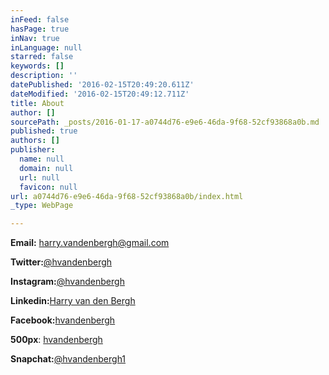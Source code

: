```yaml
---
inFeed: false
hasPage: true
inNav: true
inLanguage: null
starred: false
keywords: []
description: ''
datePublished: '2016-02-15T20:49:20.611Z'
dateModified: '2016-02-15T20:49:12.711Z'
title: About
author: []
sourcePath: _posts/2016-01-17-a0744d76-e9e6-46da-9f68-52cf93868a0b.md
published: true
authors: []
publisher:
  name: null
  domain: null
  url: null
  favicon: null
url: a0744d76-e9e6-46da-9f68-52cf93868a0b/index.html
_type: WebPage

---
```

**Email:** harry.vandenbergh@gmail.com

**Twitter:**[@hvandenbergh][0]

**Instagram:**[@hvandenbergh][1]

**Linkedin:**[Harry van den Bergh][2]

**Facebook:**[hvandenbergh][3]

**500px**:  [hvandenbergh][4]

**Snapchat:**[@hvandenbergh1][5]

[0]: https://twitter.com/hvandenbergh
[1]: https://www.instagram.com/hvandenbergh/
[2]: https://nl.linkedin.com/in/harryvandenbergh
[3]: https://www.facebook.com/hvandenbergh
[4]: https://500px.com/hvandenbergh
[5]: https://www.snapchat.com/add/hvandenbergh1